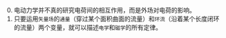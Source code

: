 0. 电动力学并不真的研究电荷间的相互作用，而是外场对电荷的影响。
1. 只要运用`矢量场`的`通量`（穿过某个面积曲面的流量）和`环流`（沿着某个长度闭环的流量）两个变量，就可以描述`电学`和`磁学`的所有定律。
